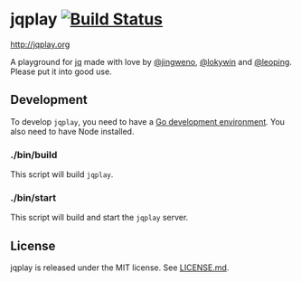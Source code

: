 jqplay [![Build Status](https://travis-ci.org/jingweno/jqplay.svg?branch=master)](https://travis-ci.org/jingweno/jqplay)
======

http://jqplay.org

A playground for [jq](https://github.com/stedolan/jq) made with love by [@jingweno](https://github.com/jingweno), [@lokywin](https://github.com/lokywin) and [@leoping](https://github.com/leoping).
Please put it into good use.

Development
-----------

To develop `jqplay`, you need to have a [Go development environment](http://golang.org/doc/install).
You also need to have Node installed.

### ./bin/build

This script will build `jqplay`.

### ./bin/start

This script will build and start the `jqplay` server.


License
-------

jqplay is released under the MIT license. See [LICENSE.md](https://github.com/jingweno/jqplay/blob/master/LICENSE.md).

